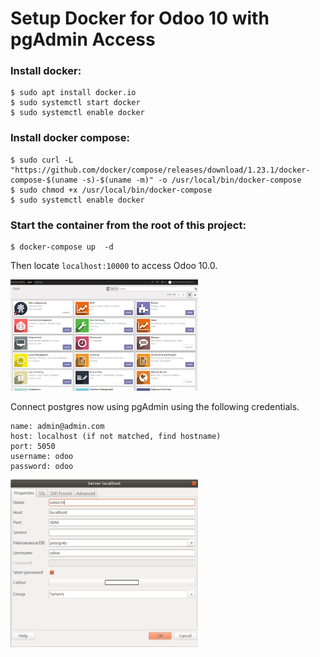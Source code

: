 # Setup Docker for Odoo 10 with pgAdmin Access


### Install docker:
```
$ sudo apt install docker.io
$ sudo systemctl start docker
$ sudo systemctl enable docker
```

### Install docker compose:
```
$ sudo curl -L "https://github.com/docker/compose/releases/download/1.23.1/docker-compose-$(uname -s)-$(uname -m)" -o /usr/local/bin/docker-compose
$ sudo chmod +x /usr/local/bin/docker-compose
$ sudo systemctl enable docker
```

### Start the container from the root of this project:
```
$ docker-compose up  -d
```

Then locate `localhost:10000` to access Odoo 10.0.

<img width="300px" src="https://github.com/Sayed09/odoo-10-docker/blob/master/static/odoo-apps.png" alt="Odoo is working.">

Connect postgres now using pgAdmin using the following credentials.
```
name: admin@admin.com
host: localhost (if not matched, find hostname)
port: 5050
username: odoo
password: odoo
```

<img width="300px" src="https://github.com/Sayed09/odoo-10-docker/blob/master/static/pg-access.png" alt="Odoo is working.">

